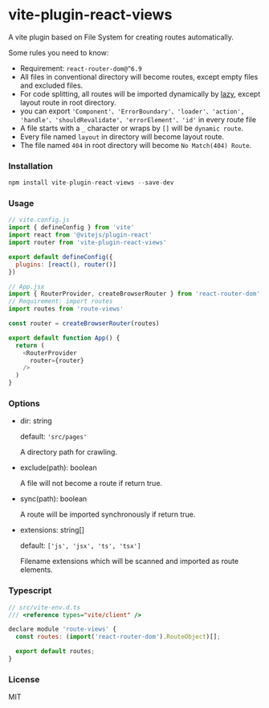 # vite-plugin-react-views
A vite plugin based on File System for creating routes automatically.

Some rules you need to know:
- Requirement: `react-router-dom@^6.9`
- All files in conventional directory will become routes, except empty files and excluded files.
- For code splitting, all routes will be imported dynamically by [lazy](https://reactrouter.com/en/dev/route/lazy), except layout route in root directory.
- you can export `'Component'、'ErrorBoundary'、'loader'、'action', 'handle'、'shouldRevalidate'、'errorElement'、'id'` in every route file
- A file starts with a `_` character or wraps by `[]` will be `dynamic route`.
- Every file named `layout` in directory will become layout route.
- The file named `404` in root directory will become `No Match(404) Route`.

### Installation
```js
npm install vite-plugin-react-views --save-dev
```

### Usage
```js
// vite.config.js
import { defineConfig } from 'vite'
import react from '@vitejs/plugin-react'
import router from 'vite-plugin-react-views'

export default defineConfig({
  plugins: [react(), router()]
})

// App.jsx
import { RouterProvider, createBrowserRouter } from 'react-router-dom'
// Requirement: import routes
import routes from 'route-views'

const router = createBrowserRouter(routes)

export default function App() {
  return (
    <RouterProvider
      router={router}
    />
  )
}
```

### Options

- dir: string

  default: `'src/pages'`

  A directory path for crawling.

- exclude(path): boolean

  A file will not become a route if return true.

- sync(path): boolean

  A route will be imported synchronously if return true.

- extensions: string[]

  default: `['js', 'jsx', 'ts', 'tsx']`

  Filename extensions which will be scanned and imported as route elements.

### Typescript
```js
// src/vite-env.d.ts
/// <reference types="vite/client" />

declare module 'route-views' {
  const routes: (import('react-router-dom').RouteObject)[];

  export default routes;
}
```

### License
MIT
